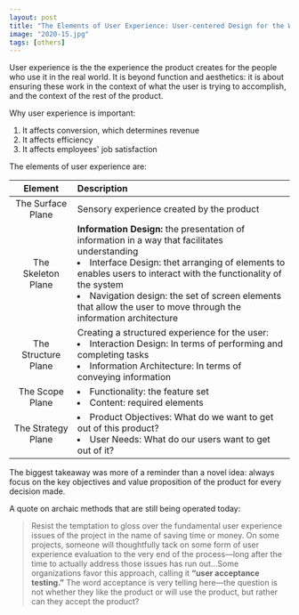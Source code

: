 ```yaml
---
layout: post
title: "The Elements of User Experience: User-centered Design for the Web and Beyond"
image: "2020-15.jpg"
tags: [others]
---
```


User experience is the the experience the product creates for the people who use it in the real world. It is beyond function and aesthetics: it is about ensuring these work in the context of what the user is trying to accomplish, and the context of the rest of the product.

Why user experience is important:

1. It affects conversion, which determines revenue
2. It affects efficiency
3. It affects employees' job satisfaction

The elements of user experience are:

| Element | Description |
| :-----: | :---------- |
| The Surface Plane | Sensory experience created by the product | How 
| The Skeleton Plane | **Information Design:** the presentation of information in a way that facilitates understanding</li><li>Interface Design: thet arranging of elements to enables users to interact with the functionality of the system</li><li>Navigation design: the set of screen elements that allow the user to move through the information architecture</li> |
| The Structure Plane | Creating a structured experience for the user:<br><li>Interaction Design: In terms of performing and completing tasks</li><li>Information Architecture: In terms of conveying information</li> |
| The Scope Plane | <li>Functionality: the feature set</li><li>Content: required elements</li> |
| The Strategy Plane | <li>Product Objectives: What do we want to get out of this product?</li><li>User Needs: What do our users want to get out of it?</li> |

The biggest takeaway was more of a reminder than a novel idea: always focus on the key objectives and value proposition of the product for every decision made.

A quote on archaic methods that are still being operated today:

> Resist the temptation to gloss over the fundamental user experience issues of the project in the name of saving time or money. On some projects, someone will thoughtfully tack on some form of user experience evaluation to the very end of the process—long after the time to actually address those issues has run out...Some organizations favor this approach, calling it **“user acceptance testing.”** The word acceptance is very telling here—the question is not whether they like the product or will use the product, but rather can they accept the product?